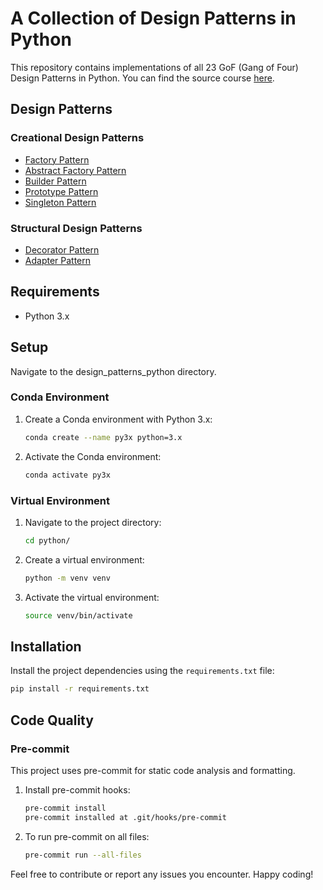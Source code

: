 # A Collection of Design Patterns in Python

This repository contains implementations of all 23 GoF (Gang of Four) Design Patterns in Python. You can find the source course [here](https://www.udemy.com/course/design-patterns-in-python/learn/lecture/25231942#overview).

## Design Patterns

### Creational Design Patterns

- [Factory Pattern](https://sbcode.net/python/factory/)
- [Abstract Factory Pattern](https://sbcode.net/python/abstract_factory/)
- [Builder Pattern](https://sbcode.net/python/builder/)
- [Prototype Pattern](https://sbcode.net/python/prototype/)
- [Singleton Pattern](https://sbcode.net/python/singleton/)

### Structural Design Patterns

- [Decorator Pattern](https://sbcode.net/python/decorator/)
- [Adapter Pattern](https://sbcode.net/python/adapter/)

## Requirements

- Python 3.x

## Setup

Navigate to the design_patterns_python directory.

### Conda Environment

1. Create a Conda environment with Python 3.x:
    ```bash
    conda create --name py3x python=3.x
    ```
2. Activate the Conda environment:
    ```bash
    conda activate py3x
    ```

### Virtual Environment

1. Navigate to the project directory:
    ```bash
    cd python/
    ```
2. Create a virtual environment:
    ```bash
    python -m venv venv
    ```
3. Activate the virtual environment:
    ```bash
    source venv/bin/activate
    ```

## Installation

Install the project dependencies using the `requirements.txt` file:

```bash
pip install -r requirements.txt
```

## Code Quality

### Pre-commit

This project uses pre-commit for static code analysis and formatting.

1. Install pre-commit hooks:
    ```bash
    pre-commit install
    pre-commit installed at .git/hooks/pre-commit
    ```

2. To run pre-commit on all files:
    ```bash
    pre-commit run --all-files
    ```

Feel free to contribute or report any issues you encounter. Happy coding!
